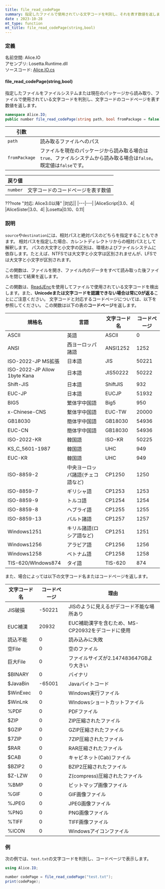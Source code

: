 ```yaml
---
title: file_read_codePage
summary: 指定したファイルで使用されている文字コードを判別し、それを表す数値を返します
date : 2023-10-28
mt_type: function
mt_title: file_read_codePage(string,bool)
---
```


### 定義
名前空間: Alice.IO<br/>
アセンブリ: Losetta.Runtime.dll<br/>
ソースコード: [Alice.IO.cs](https://github.com/WSOFT-Project/Losetta/blob/master/Losetta.Runtime/Alice.IO.cs)

#### file_read_codePage(string,bool)

指定したファイルをファイルシステムまたは現在のパッケージから読み取り、ファイルで使用されている文字コードを判別し、文字コードのコードページを表す数値を返します。

```cs title="AliceScript"
namespace Alice.IO;
public number file_read_codePage(string path, bool fromPackage = false);
```

|引数| |
|-|-|
|`path`|読み取るファイルへのパス|
|`fromPackage`|ファイルを現在のパッケージから読み取る場合は`true`、ファイルシステムから読み取る場合は`false`。既定値は`false`です。|

|戻り値| |
|-|-|
|`number`|文字コードのコードページを表す数値|

???note "対応: Alice3.0以降"
    |対応||
    |---|---|
    |AliceScript|3.0、4|
    |AliceSister|3.0、4|
    |Losetta|0.10、0.11|

### 説明

`source`や`destination`には、相対パスと絶対パスのどちらを指定することもできます。
相対パスを指定した場合、カレントディレクトリからの相対パスとして解釈します。
パスの大文字と小文字の区別は、環境およびファイルシステムに依存します。たとえば、NTFSでは大文字と小文字は区別されませんが、LFSでは大文字と小文字が区別されます。

この関数は、ファイルを開き、ファイル内のデータをすべて読み取った後ファイルを閉じて結果を返します。

この関数は、[ReadJEnc](https://github.com/hnx8/ReadJEnc)を使用してファイルで使用されている文字コードを検出します。また、**Unicodeまたは文字コードを認識できない場合は常に0が返る**ことにご注意ください。
文字コードと対応するコードページについては、以下を参照してください。
この関数は以下の表の**コードページ**を返します。

|規格名|言語|文字コード名|コードページ|
|---|---|---|---|
|ASCII|英語|ASCII|0|
|ANSI|西ヨーロッパ諸語|ANSI1252|1252|
|ISO-2022-JP MS拡張|日本語|JIS|50221|
|ISO-2022-JP Allow 1byte Kana|日本語|JIS50222|50222|
|Shift-JIS|日本語|ShiftJIS|932|
|EUC-JP|日本語|EUCJP|51932|
|BIG5|繁体字中国語|Big5|950|
|x-Chinese-CNS|繫体字中国語|EUC-TW|20000|
|GB18030|簡体字中国語|GB18030|54936|
|EUC-CN|簡体字中国語|GB18030|54936|
|ISO-2022-KR|韓国語|ISO-KR|50225|
|KS_C_5601-1987|韓国語|UHC|949|
|EUC-KR|韓国語|UHC|949|
|ISO-8859-2|中央ヨーロッパ諸語(チェコ語など)|CP1250|1250|
|ISO-8859-7|ギリシャ語|CP1253|1253|
|ISO-8859-9|トルコ語|CP1254|1254|
|ISO-8859-8|ヘブライ語|CP1255|1255|
|ISO-8859-13|バルト諸語|CP1257|1257|
|Windows1251|キリル諸語(ロシア語など)|CP1251|1251|
|Windows1256|アラビア語|CP1256|1256|
|Windows1258|ベトナム語|CP1258|1258|
|TIS-620/WIndows874|タイ語|TIS-620|874|

また、場合によっては以下の文字コード名またはコードページを返します。

|文字コード名|コードページ|理由|
|---|---|---|
|JIS破損|-50221|JISのように見えるがデコード不能な場所あり|
|EUC補漢|20932|EUC補助漢字を含むため、MS-CP20932をデコードに使用|
|読込不能|0|読み込みに失敗|
|空File|0|空のファイル|
|巨大File|0|ファイルサイズが2.147483647GBより大きい|
|$BINARY|0|バイナリ|
|$JavaBin|-65001|Javaバイトコード|
|$WinExec|0|Windows実行ファイル|
|$WinLnk|0|WIndowsショートカットファイル|
|%PDF|0|PDFファイル|
|$ZIP|0|ZIP圧縮されたファイル|
|$GZIP|0|GZIP圧縮されたファイル|
|$7ZIP|0|7ZIP圧縮されたファイル|
|$RAR|0|RAR圧縮されたファイル|
|$CAB|0|キャビネット(Cab)ファイル|
|$BZIP2|0|BZIP2圧縮されたファイル|
|$Z-LZW|0|Z(compress)圧縮されたファイル|
|%BMP|0|ビットマップ画像ファイル|
|%GIF|0|GIF画像ファイル|
|%JPEG|0|JPEG画像ファイル|
|%PNG|0|PNG画像ファイル|
|%TIFF|0|TIFF画像ファイル|
|%ICON|0|Windowsアイコンファイル|

### 例
次の例では、`test.txt`の文字コードを判別し、コードページで表示します。

```cs title="AliceScript"
using Alice.IO;

number codePage = file_read_codePage("test.txt");
print(codePage);
```
